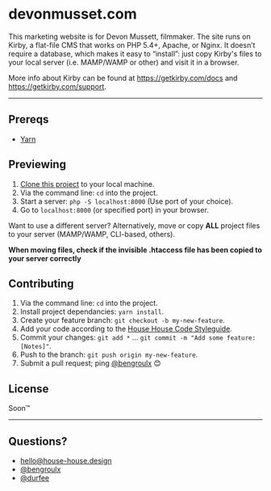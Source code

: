 # devonmusset.com
This marketing website is for Devon Mussett, filmmaker. The site runs on Kirby,
a flat-file CMS that works on PHP 5.4+, Apache, or Nginx. It doesn’t require a
database, which makes it easy to “install”: just copy Kirby's files to your
local server (i.e. MAMP/WAMP or other) and visit it in a browser.

More info about Kirby can be found at <https://getkirby.com/docs> and
<https://getkirby.com/support>.

***

## Prereqs
- [Yarn](https://yarnpkg.com/lang/en/docs/install/)


## Previewing
1. [Clone this project](https://help.github.com/articles/cloning-a-repository/)
to your local machine. 
2. Via the command line: `cd` into the project.
3. Start a server: `php -S localhost:8000` (Use port of your choice).
4. Go to `localhost:8000` (or specified port) in your browser.

Want to use a different server? Alternatively, move or copy **ALL** project
files to your server (MAMP/WAMP, CLI-based, others).

**When moving files, check if the invisible .htaccess file has been copied to
your server correctly**


## Contributing
1. Via the command line: `cd` into the project.
2. Install project dependancies: `yarn install`.
3. Create your feature branch: `git checkout -b my-new-feature`.
4. Add your code according to the [House House Code Styleguide](https://github.com/househouse/code-styleguide).
5. Commit your changes: `git add *` … `git commit -m "Add some feature: [Notes]"`.
6. Push to the branch: `git push origin my-new-feature`.
7. Submit a pull request; ping [@bengroulx](https://github.com/bengroulx) 😊


## License
Soon™

***

## Questions?
- [hello@house-house.design](mailto:hello@house-house.design)
- [@bengroulx](https://github.com/bengroulx)
- [@durfee](https://github.com/durfee)
